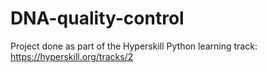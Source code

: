 # DNA-quality-control

Project done as part of the Hyperskill Python learning track: https://hyperskill.org/tracks/2
